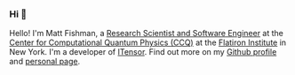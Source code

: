 ### Hi 👋

Hello! I'm Matt Fishman, a [Research Scientist and Software Engineer](https://www.simonsfoundation.org/people/matthew-fishman) at the [Center for Computational Quantum Physics (CCQ)](https://www.simonsfoundation.org/flatiron/center-for-computational-quantum-physics) at the [Flatiron Institute](https://www.simonsfoundation.org/flatiron) in New York. I'm a developer of [ITensor](https://itensor.org). Find out more on my [Github profile](https://github.com/mtfishman) and [personal page](https://mtfishman.github.io).
